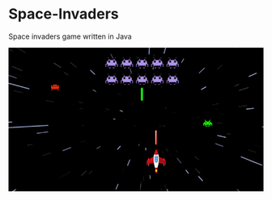 # Space-Invaders
Space invaders game written in Java

![Game preview](Space_Invaders/space_invaders.png "game")
